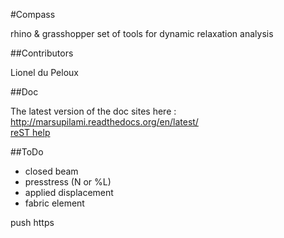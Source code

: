 #Compass

rhino & grasshopper set of tools for dynamic relaxation analysis

##Contributors

Lionel du Peloux

##Doc

The latest version of the doc sites here : http://marsupilami.readthedocs.org/en/latest/  
[reST help](http://openalea.gforge.inria.fr/doc/openalea/doc/_build/html/source/sphinx/rest_syntax.html)


##ToDo

- closed beam
- presstress (N or %L)
- applied displacement
- fabric element

push https
